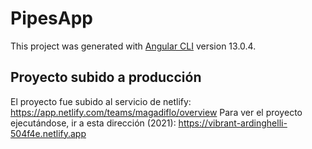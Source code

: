 # PipesApp

This project was generated with [Angular CLI](https://github.com/angular/angular-cli) version 13.0.4.

## Proyecto subido a producción
El proyecto fue subido al servicio de netlify: https://app.netlify.com/teams/magadiflo/overview
Para ver el proyecto ejecutándose, ir a esta dirección (2021): https://vibrant-ardinghelli-504f4e.netlify.app